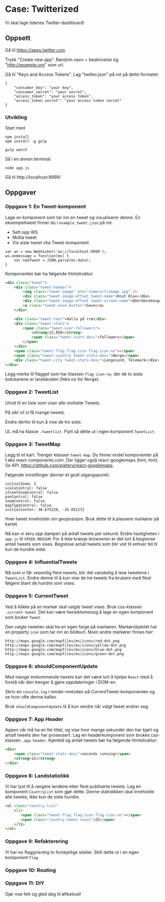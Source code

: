 # Case: Twitterized

Vi skal lage tidenes Twitter-dashboard!




## Oppsett


Gå til https://apps.twitter.com

Trykk "Create new app". Random navn + beskrivelse og "http://example.org" som url.

Gå til "Keys and Access Tokens". Lag "twitter.json" på rot på dette formatet:

```
{
    "consumer_key": "your key",
    "consumer_secret": "your secret",
    "access_token": "your access token",
    "access_token_secret": "your access token secret"
}
```

### Utvikling

Start med

```
npm install
npm install -g gulp

gulp watch
```

Så i en annen terminal:

```
node app.js
```

Gå til http://localhost:9999/

## Oppgaver

### Oppgave 1: En Tweet-komponent

Lage en komponent som tar inn en tweet og visualiserer denne. En eksempeltweet finner du i `example_tweet.json` på rot.

* Sett opp WS
* Motta tweet
* Vis siste tweet vha Tweet-komponent

```
var ws = new WebSocket('ws://localhost:9999');
ws.onmessage = function(ms) {
	var newTweet = JSON.parse(ms.data);
}
```

Komponenten bør ha følgende htmlstruktur:

```html
<div class="tweet">
    <div class="tweet-header">
        <img class="tweet-image" src="some/url/image.jpg" />
        <div class="tweet-image-offset tweet-name">Knut Olav</div>
        <div class="tweet-image-offset tweet-screen-name">@VerdensKongen</div>
        <a class="tweet-save-button">Save</a>
    </div>

    <div class="tweet-text">Halla på`rræ</div>
    <div class="tweet-stats">
        <span class="tweet-user-followers">
            <strong>12,058</strong>
            <span class="tweet-stats-desc">followers</span>
        </span>
    </div>
    <span class="tweet-flag flag-icon flag-icon-no"></span>
    <span class="tweet-country tweet-stats-desc">Norge</span>
    <div class="tweet-city tweet-stats-desc">Langesund, Telemark</div>
</div>
```

Legg merke til flagget som har klassen `flag-icon-no`, der de to siste bokstavene er landskoden (feks no for Norge).

### Oppgave 2: TweetList

Utvid til en liste som viser alle mottatte Tweets.

På sikt vil vi få mange tweets. 

Endre derfor til kun å vise de tre siste.

UL må ha klasse `.tweetlist`. Flytt så dette ut i egen komponent `TweetList`.

### Oppgave 3: TweetMap

Legg til et kart. Trenger klassen `tweet-map`. Du finner endel komponenter på f.eks react-components.com. Der ligger også react-googlemaps (hint, hint). Se API: https://github.com/pieterv/react-googlemaps.

Følgende innstillinger danner et godt utgangspunkt:

```
initialZoom: 3
scaleControl: false
streetViewControl: false
panControl: false
zoomControl: false
mapTypeControl: false
initialCenter: 30.675226, -35.051272
```

Hver tweet inneholder sin geoposisjon. Bruk dette til å plassere markører på kartet. 

Nå kan vi skru opp dampen på antall tweets per sekund. Endre hastigheten i `app.js` til `SPEED.MEDIUM`. 
For å ikke kræsje browseren er det lurt å begrense antall tweets som vises. Begrense antall tweets som blir vist til enhver tid til kun de hundre siste.


### Oppgave 4: InfluentialTweets

Nå som vi får vesentlig flere tweets, blir det vanskelig å lese tweetene i `TweetList`. Endre denne til å kun vise de tre tweets fra brukere med flest følgere blant de hundre som vises. 

### Oppgave 5: CurrentTweet

Ved å klikke på en markør skal valgte tweet vises. Bruk css-klassen `.current-tweet`. Det kan være hensiktsmessig å lage en egen komponent som bruker `Tweet`.

Den valgte tweeten skal ha en egen farge på markøren. Markørobjektet har en property `icon` som tar inn en bildeurl. Noen andre markører finnes her:

```
http://maps.google.com/mapfiles/ms/icons/red-dot.png
http://maps.google.com/mapfiles/ms/icons/yellow-dot.png
http://maps.google.com/mapfiles/ms/icons/blue-dot.png
http://maps.google.com/mapfiles/ms/icons/green-dot.png
```

### Oppgave 6: shouldComponentUpdate

Med mange innkommende tweets kan det være lurt å hjelpe `React` med å forstå når den trenger å gjøre oppdateringer i DOM-en.

Skriv en `console.log` i render-metoden på CurrentTweet-komponenten og se hvor ofte denne kalles.

Bruk `shouldComponentUpdate` til å kun rendre når valgt tweet endrer seg.

### Oppgave 7: App Header

Appen vår må ha en fet tittel, og vise hvor mange sekunder den har kjørt og antall tweets den har prosessert. Lag en headerkomponent som brukes css-klassen `.app-header`. Kjøretid og antall tweets bør ha følgende htmlstruktur:

```html
<div>
	<span class="tweet-stats-desc">seconds running</span>
	<strong>12</strong>
</div>
```

### Oppgave 8: Landstatistikk

Vi har lyst til å rangere landene etter flest publiserte tweets. Lag en komponent `CountryList` som gjør dette. Denne statistikken skal inneholde alle tweets, ikke kun de siste hundre.

```html
<ul class="country-list"
	<li>
	   <span class="tweet-flag flag-icon flag-icon-no"></span>
	   <span class="country-tweet-count">25</span>
	</li>
</ul>
```

### Oppgave 9: Refaktorering

Vi har no flaggvisning to forskjellige steder. Skill dette ut i en egen komponent `Flag`.


### Oppgave 10: Routing


### Oppgave 11: DIY

Gjør noe fett og gled deg til ølfestival!
